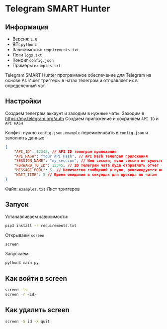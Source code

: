 # Telegram SMART Hunter

## Информация
- Версия: `1.0`
- ЯП: `python3`
- Зависимости: `requirements.txt`
- Логи `logs.txt`
- Конфиг `config.json`
- Примеры `examples.txt`

Telegram SMART Hunter программное обеспечение для Telegram на основе AI.
Ищет триггеры в чатах телеграм и отправляет их в определенный чат.

## Настройки
Создаем телеграм аккаунт и заходим в нужные чаты.
Заходим в https://my.telegram.org/auth
Создаем приложение и сохраняем `API ID` и `API HASH`


Конфиг: нужно `config.json.example` переименовать в `config.json` и заполнить данные

```json
{
    "API_ID": 12345, // API ID телеграм приложения
    "API_HASH": "Your API Hash", // API Hash телеграм приложения
    "SESSION_NAME": "my_session", // Имя сессии, если сессия не существует она будет создана
    "FORWARD_TO_ID": 12345, // ID телеграм чата куда отправлять отчет (без -100)
    "MESSAGE_POOL": 5, // Количество сообщений в пуле, рекомендуется не менять
    "WAIT_TIME": 5 // Время ожидания в секундах для прохода по чатам
}
```

Файл: `examples.txt`
Лист триггеров


## Запуск

Устанавливаем зависимости:
```bash
pip3 install -r requirements.txt
```
Открываем `screen`
```bash
screen
```

Запускаем:
```bash
python3 main.py
```

## Как войти в screen
```bash
screen -ls
screen -r <id>
```

## Как удалить screen
```bash
screen -S id -X quit
```
